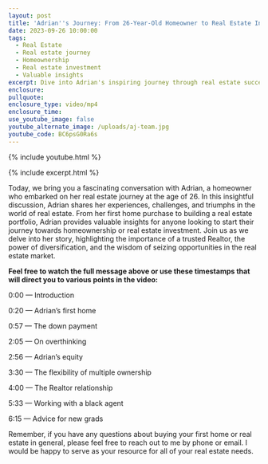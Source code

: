 ```yaml
---
layout: post
title: 'Adrian''s Journey: From 26-Year-Old Homeowner to Real Estate Investor'
date: 2023-09-26 10:00:00
tags:
  - Real Estate
  - Real estate journey
  - Homeownership
  - Real estate investment
  - Valuable insights
excerpt: Dive into Adrian's inspiring journey through real estate success.
enclosure:
pullquote:
enclosure_type: video/mp4
enclosure_time:
use_youtube_image: false
youtube_alternate_image: /uploads/aj-team.jpg
youtube_code: BC6psG0Ra6s
---
```

{% include youtube.html %}

{% include excerpt.html %}

Today, we bring you a fascinating conversation with Adrian, a homeowner who embarked on her real estate journey at the age of 26. In this insightful discussion, Adrian shares her experiences, challenges, and triumphs in the world of real estate. From her first home purchase to building a real estate portfolio, Adrian provides valuable insights for anyone looking to start their journey towards homeownership or real estate investment. Join us as we delve into her story, highlighting the importance of a trusted Realtor, the power of diversification, and the wisdom of seizing opportunities in the real estate market.

**Feel free to watch the full message above or use these timestamps that will direct you to various points in the video:**

0:00 — Introduction

0:20 — Adrian’s first home

0:57 — The down payment

2:05 — On overthinking

2:56 — Adrian’s equity

3:30 — The flexibility of multiple ownership

4:00 — The Realtor relationship

5:33 — Working with a black agent

6:15 — Advice for new grads

Remember, if you have any questions about buying your first home or real estate in general, please feel free to reach out to me by phone or email. I would be happy to serve as your resource for all of your real estate needs.